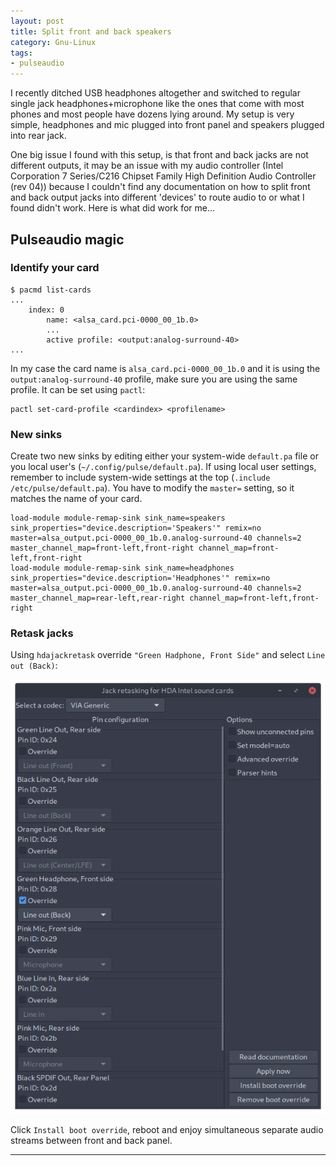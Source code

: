 ```yaml
---
layout: post
title: Split front and back speakers
category: Gnu-Linux
tags: 
- pulseaudio
---
```


I recently ditched USB headphones altogether and switched to regular single jack headphones+microphone like the ones that come with most phones and most people have dozens lying around.
My setup is very simple, headphones and mic plugged into front panel and speakers plugged into rear jack. 

One big issue I found with this setup, is that front and back jacks are not different outputs,
it may be an issue with my audio controller (Intel Corporation 7 Series/C216 Chipset Family High Definition Audio Controller (rev 04)) 
because I couldn't find any documentation on how to split front and back output jacks into different 'devices' to route audio to or what I found didn't work. Here is what did work for me...

## Pulseaudio magic

### Identify your card

```
$ pacmd list-cards
...
    index: 0
        name: <alsa_card.pci-0000_00_1b.0>
        ...
        active profile: <output:analog-surround-40>
...
```

In my case the card name is `alsa_card.pci-0000_00_1b.0` and it is using the `output:analog-surround-40` profile, make sure you are using the same profile. It can be set using `pactl`:

```
pactl set-card-profile <cardindex> <profilename>
```

### New sinks

Create two new sinks by editing either your system-wide `default.pa` file or you local user's (`~/.config/pulse/default.pa`). If using local user settings, remember to include system-wide settings at the top (`.include /etc/pulse/default.pa`).
You have to modify the `master=` setting, so it matches the name of your card.

```
load-module module-remap-sink sink_name=speakers sink_properties="device.description='Speakers'" remix=no master=alsa_output.pci-0000_00_1b.0.analog-surround-40 channels=2 master_channel_map=front-left,front-right channel_map=front-left,front-right
load-module module-remap-sink sink_name=headphones sink_properties="device.description='Headphones'" remix=no master=alsa_output.pci-0000_00_1b.0.analog-surround-40 channels=2 master_channel_map=rear-left,rear-right channel_map=front-left,front-right
```

### Retask jacks

Using `hdajackretask` override `"Green Hadphone, Front Side"` and select `Line out (Back)`:

<center><img src="/images/hdaretask.png"></center>

Click `Install boot override`, reboot and enjoy simultaneous separate audio streams between front and back panel.

----

